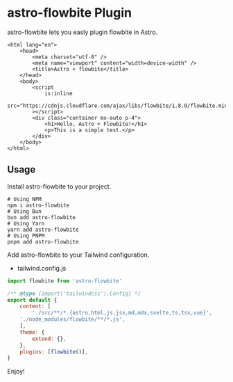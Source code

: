 # astro-flowbite Plugin

astro-flowbite lets you easly plugin flowbite in Astro.

```astro
<html lang="en">
	<head>
		<meta charset="utf-8" />
		<meta name="viewport" content="width=device-width" />
		<title>Astro + flowbite</title>
	</head>
	<body>
		<script
			is:inline
			src="https://cdnjs.cloudflare.com/ajax/libs/flowbite/1.8.0/flowbite.min.js"
		></script>
		<div class="container mx-auto p-4">
			<h1>Hello, Astro + Flowbite!</h1>
			<p>This is a simple test.</p>
		</div>
	</body>
</html>
```



## Usage

Install astro-flowbite to your project.

```shell
# Using NPM
npm i astro-flowbite
# Using Bun
bun add astro-flowbite
# Using Yarn
yarn add astro-flowbite
# Using PNPM
pnpm add astro-flowbite
```

Add astro-flowbite to your Tailwind configuration.

* tailwind.config.js
```js
import flowbite from 'astro-flowbite'

/** @type {import('tailwindcss').Config} */
export default {
	content: [
		'./src/**/*.{astro,html,js,jsx,md,mdx,svelte,ts,tsx,vue}',
    './node_modules/flowbite/**/*.js',
	],
	theme: {
		extend: {},
	},
	plugins: [flowbite()],
}
```

Enjoy!
